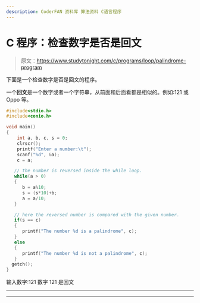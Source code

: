 ```yaml
---
description: CoderFAN 资料库 算法资料 C语言程序
---
```


# C 程序：检查数字是否是回文

> 原文：<https://www.studytonight.com/c/programs/loop/palindrome-program>

下面是一个检查数字是否是回文的程序。

一个**回文**是一个数字或者一个字符串，从前面和后面看都是相似的。例如:121 或 Oppo 等。

```cpp
#include<stdio.h>
#include<conio.h>

void main()
{
    int a, b, c, s = 0;
    clrscr();
    printf("Enter a number:\t");
    scanf("%d", &a);
    c = a;

   // the number is reversed inside the while loop.
   while(a > 0)
   {
      b = a%10;
      s = (s*10)+b;
      a = a/10;
   }

   // here the reversed number is compared with the given number.
   if(s == c)
   {
      printf("The number %d is a palindrome", c);
   }
   else
   {
      printf("The number %d is not a palindrome", c);
   }
  getch();
}
```

输入数字:121 数字 121 是回文

* * *

* * *